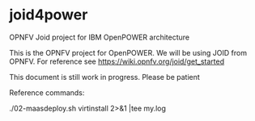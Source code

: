 # joid4power
OPNFV Joid project for IBM OpenPOWER architecture

This is the OPNFV project for OpenPOWER. We will be using JOID from OPNFV.
For reference see https://wiki.opnfv.org/joid/get_started

This document is still work in progress. Please be patient

Reference commands:

./02-maasdeploy.sh  virtinstall 2>&1 |tee my.log

